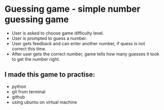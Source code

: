 # Guessing game - simple number guessing game

- User is asked to choose game difficulty level.
- User is prompted to guess a number.
- User gets feedback and can enter another number, if quess is not correct this time.
- After user gets the correct number, game tells how many guesses it took to get the number right.

## I made this game to practise:
- python
- git from terminal
- github
- using ubuntu on virtual machine
